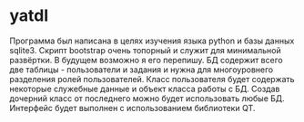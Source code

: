 # yatdl
Программа был написана в целях изучения языка python и базы данных sqlite3.
Скрипт bootstrap очень топорный и служит для минимальной развёртки. В будущем возможно я его перепишу.
БД содержит всего две таблицы - пользователи и задания и нужна для многоуровнего разделения ролей пользователей.
Класс пользователя будет содержать некоторые служебные данные и объект класса работы с БД. Создав дочерний класс от последнего можно будет использовать любые БД.
Интерфейс будет выполнен с использованием библиотеки QT.
